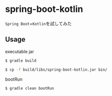 # spring-boot-kotlin

`Spring Boot`+`Kotlin`を試してみた

## Usage

executable jar

```sh
$ gradle build
```

```sh
$ cp -f build/libs/spring-boot-kotlin.jar bin/
```

bootRun

```sh
$ gradle clean bootRun
```
